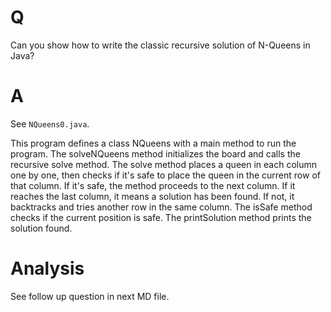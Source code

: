 # Q

Can you show how to write the classic recursive solution of N-Queens in Java?

# A

See `NQueens0.java`.

This program defines a class NQueens with a main method to run the program. The solveNQueens method initializes the board and calls the recursive solve method. The solve method places a queen in each column one by one, then checks if it's safe to place the queen in the current row of that column. If it's safe, the method proceeds to the next column. If it reaches the last column, it means a solution has been found. If not, it backtracks and tries another row in the same column. The isSafe method checks if the current position is safe. The printSolution method prints the solution found.

# Analysis

See follow up question in next MD file.